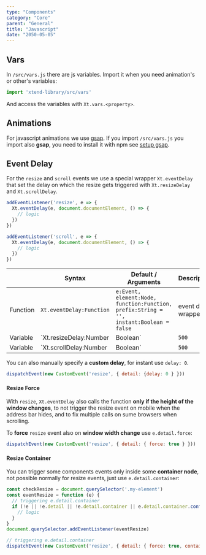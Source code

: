 ```yaml
---
type: "Components"
category: "Core"
parent: "General"
title: "Javascript"
date: "2050-05-05"
---
```


## Vars

In `/src/vars.js` there are js variables. Import it when you need animation's or other's variables:

```jsx
import 'xtend-library/src/vars'
```

And access the variables with `Xt.vars.<property>`.

## Animations

For javascript animations we use [gsap](https://greensock.com/gsap/). If you import `/src/vars.js` you import also **gsap**, you need to install it with npm see [setup gsap](/components/core/setup#usage-gsap).

## Event Delay

For the `resize` and `scroll` events we use a special wrapper `Xt.eventDelay` that set the delay on which the resize gets triggered with `Xt.resizeDelay` and `Xt.scrollDelay`.

```js
addEventListener('resize', e => {
  Xt.eventDelay(e, document.documentElement, () => {
    // logic
  })
})

addEventListener('scroll', e => {
  Xt.eventDelay(e, document.documentElement, () => {
    // logic
  })
})
```

<div class="table-scroll">

|                         | Syntax                                    | Default / Arguments                       | Description                   |
| ----------------------- | ----------------------------------------- | ----------------------------- | ----------------------------- |
| Function                  | `Xt.eventDelay:Function`              | `e:Event, element:Node, function:Function, prefix:String = '', instant:Boolean = false`       | event delay wrapper                  |
| Variable                  | `Xt.resizeDelay:Number|Boolean`              | `500`        | Delay for the `resize` event with `Xt.eventDelay`            |
| Variable                  | `Xt.scrollDelay:Number|Boolean`              | `500`        | Delay for the `scroll` event with `Xt.eventDelay`                 |

</div>

You can also manually specify a **custom delay**, for instant use `delay: 0`.

```js
dispatchEvent(new CustomEvent('resize', { detail: {delay: 0 } }))
```

#### Resize Force

With `resize`, `Xt.eventDelay` also calls the function **only if the height of the window changes**, to not trigger the resize event on mobile when the address bar hides, and to fix multiple calls on sume browsers when scrolling.

To **force** `resize` event also on **window width change** use `e.detail.force`:

```js
dispatchEvent(new CustomEvent('resize', { detail: { force: true } }))
```

#### Resize Container

You can trigger some components events only inside some **container node**, not possible normally for resize events, just use `e.detail.container`:

```js
const checkResize = document.querySelector('.my-element')
const eventResize = function (e) {
  // triggering e.detail.container
  if (!e || !e.detail || !e.detail.container || e.detail.container.contains(checkResize)) {
    // logic
  }
}
document.querySelector.addEventListener(eventResize)

// triggering e.detail.container
dispatchEvent(new CustomEvent('resize', { detail: { force: true, container: document.querySelector('.my-container') } }))
```
